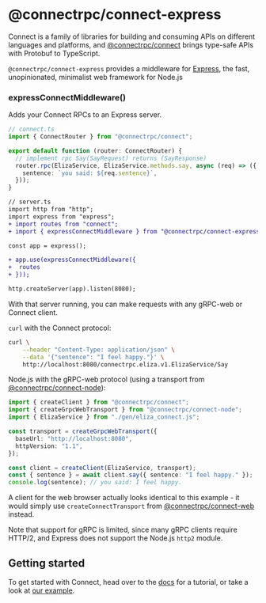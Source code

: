# @connectrpc/connect-express

Connect is a family of libraries for building and consuming APIs on different languages and platforms, and
[@connectrpc/connect](https://www.npmjs.com/package/@connectrpc/connect) brings type-safe APIs with Protobuf to
TypeScript.

`@connectrpc/connect-express` provides a middleware for [Express](https://expressjs.com/), the fast,
unopinionated, minimalist web framework for Node.js

### expressConnectMiddleware()

Adds your Connect RPCs to an Express server.

```ts
// connect.ts
import { ConnectRouter } from "@connectrpc/connect";

export default function (router: ConnectRouter) {
  // implement rpc Say(SayRequest) returns (SayResponse)
  router.rpc(ElizaService, ElizaService.methods.say, async (req) => ({
    sentence: `you said: ${req.sentence}`,
  }));
}
```

```diff
// server.ts
import http from "http";
import express from "express";
+ import routes from "connect";
+ import { expressConnectMiddleware } from "@connectrpc/connect-express";

const app = express();

+ app.use(expressConnectMiddleware({
+  routes
+ }));

http.createServer(app).listen(8080);
```

With that server running, you can make requests with any gRPC-web or Connect client.

`curl` with the Connect protocol:

```bash
curl \
    --header "Content-Type: application/json" \
    --data '{"sentence": "I feel happy."}' \
    http://localhost:8080/connectrpc.eliza.v1.ElizaService/Say
```

Node.js with the gRPC-web protocol (using a transport from [@connectrpc/connect-node](https://www.npmjs.com/package/@connectrpc/connect-node)):

```ts
import { createClient } from "@connectrpc/connect";
import { createGrpcWebTransport } from "@connectrpc/connect-node";
import { ElizaService } from "./gen/eliza_connect.js";

const transport = createGrpcWebTransport({
  baseUrl: "http://localhost:8080",
  httpVersion: "1.1",
});

const client = createClient(ElizaService, transport);
const { sentence } = await client.say({ sentence: "I feel happy." });
console.log(sentence); // you said: I feel happy.
```

A client for the web browser actually looks identical to this example - it would
simply use `createConnectTransport` from [@connectrpc/connect-web](https://www.npmjs.com/package/@connectrpc/connect-web)
instead.

Note that support for gRPC is limited, since many gRPC clients require HTTP/2,
and Express does not support the Node.js `http2` module.

## Getting started

To get started with Connect, head over to the [docs](https://connectrpc.com/docs/node/getting-started)
for a tutorial, or take a look at [our example](https://github.com/connectrpc/connect-es/tree/main/packages/example).
